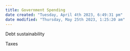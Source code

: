```yaml
---
title: Government Spending
date created: "Tuesday, April 4th 2023, 6:49:31 pm"
date modified: "Thursday, May 25th 2023, 1:25:20 am"
---
```


Debt sustainability

Taxes
